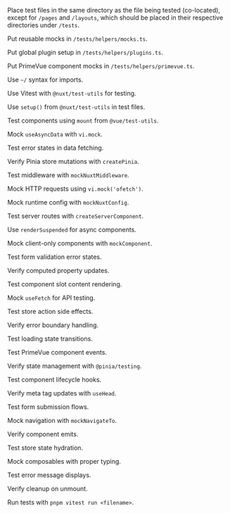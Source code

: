 Place test files in the same directory as the file being tested (co-located), except for `/pages` and `/layouts`, which should be placed in their respective directories under `/tests`.

Put reusable mocks in `/tests/helpers/mocks.ts`.

Put global plugin setup in `/tests/helpers/plugins.ts`.

Put PrimeVue component mocks in `/tests/helpers/primevue.ts`.

Use `~/` syntax for imports.

Use Vitest with `@nuxt/test-utils` for testing.

Use `setup()` from `@nuxt/test-utils` in test files.

Test components using `mount` from `@vue/test-utils`.

Mock `useAsyncData` with `vi.mock`.

Test error states in data fetching.

Verify Pinia store mutations with `createPinia`.

Test middleware with `mockNuxtMiddleware`.

Mock HTTP requests using `vi.mock('ofetch')`.

Mock runtime config with `mockNuxtConfig`.

Test server routes with `createServerComponent`.

Use `renderSuspended` for async components.

Mock client-only components with `mockComponent`.

Test form validation error states.

Verify computed property updates.

Test component slot content rendering.

Mock `useFetch` for API testing.

Test store action side effects.

Verify error boundary handling.

Test loading state transitions.

Test PrimeVue component events.

Verify state management with `@pinia/testing`.

Test component lifecycle hooks.

Verify meta tag updates with `useHead`.

Test form submission flows.

Mock navigation with `mockNavigateTo`.

Verify component emits.

Test store state hydration.

Mock composables with proper typing.

Test error message displays.

Verify cleanup on unmount.

Run tests with `pnpm vitest run <filename>`.
